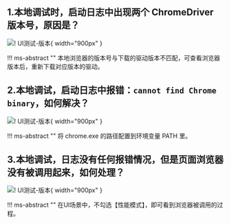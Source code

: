 

## 1.本地调试时，启动日志中出现两个 ChromeDriver 版本号，原因是？
![! UI测试-版本](../img/faq/UI测试本地调试版本不对.png){ width="900px" }

!!! ms-abstract ""
    本地浏览器的版本号与下载的驱动版本不匹配，可查看浏览器版本后，重新下载对应版本的驱动。

## 2.本地调试，启动日志中报错：`cannot find Chrome binary`，如何解决？
![! UI测试-版本](../img/faq/UI测试本地调试找不到浏览器.jpg){ width="900px" }

!!! ms-abstract ""
    将 chrome.exe 的路径配置到环境变量 PATH 里。

## 3.本地调试，日志没有任何报错情况，但是页面浏览器没有被调用起来，如何处理？
![! UI测试-版本](../img/faq/UI测试不勾选性能测试.png){ width="900px" }

!!! ms-abstract ""
    在UI场景中，不勾选【性能模式】，即可看到浏览器被调用的过程。